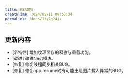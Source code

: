 ```yaml
---
title: README
createTime: 2024/09/11 09:50:34
permalink: /docs/1ty2q24j/
---
```

## 更新内容

* [新特性] 增加纹理显存的释放与重载功能。
* [改进] 改进Nest模块。
* [修复] 修复线程同步相关BUG。
* [修复] 修复app resume时有可能出现图片载入异常的BUG。